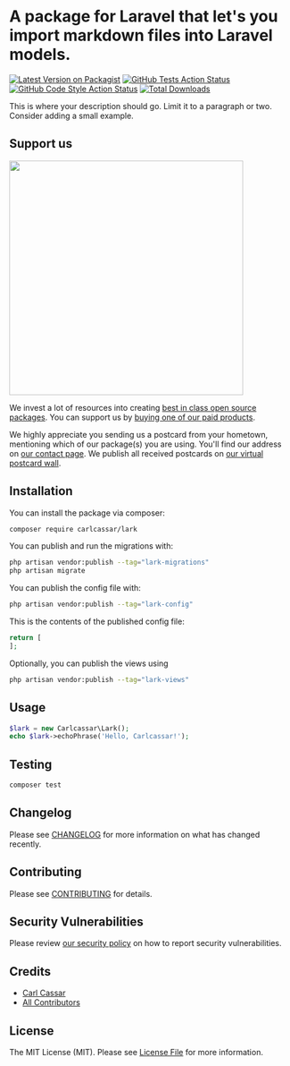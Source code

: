 # A package for Laravel that let's you import markdown files into Laravel models.

[![Latest Version on Packagist](https://img.shields.io/packagist/v/carlcassar/lark.svg?style=flat-square)](https://packagist.org/packages/carlcassar/lark)
[![GitHub Tests Action Status](https://img.shields.io/github/actions/workflow/status/carlcassar/lark/run-tests.yml?branch=main&label=tests&style=flat-square)](https://github.com/carlcassar/lark/actions?query=workflow%3Arun-tests+branch%3Amain)
[![GitHub Code Style Action Status](https://img.shields.io/github/actions/workflow/status/carlcassar/lark/fix-php-code-style-issues.yml?branch=main&label=code%20style&style=flat-square)](https://github.com/carlcassar/lark/actions?query=workflow%3A"Fix+PHP+code+style+issues"+branch%3Amain)
[![Total Downloads](https://img.shields.io/packagist/dt/carlcassar/lark.svg?style=flat-square)](https://packagist.org/packages/carlcassar/lark)

This is where your description should go. Limit it to a paragraph or two. Consider adding a small example.

## Support us

[<img src="https://github-ads.s3.eu-central-1.amazonaws.com/lark.jpg?t=1" width="419px" />](https://spatie.be/github-ad-click/lark)

We invest a lot of resources into creating [best in class open source packages](https://spatie.be/open-source). You can support us by [buying one of our paid products](https://spatie.be/open-source/support-us).

We highly appreciate you sending us a postcard from your hometown, mentioning which of our package(s) you are using. You'll find our address on [our contact page](https://spatie.be/about-us). We publish all received postcards on [our virtual postcard wall](https://spatie.be/open-source/postcards).

## Installation

You can install the package via composer:

```bash
composer require carlcassar/lark
```

You can publish and run the migrations with:

```bash
php artisan vendor:publish --tag="lark-migrations"
php artisan migrate
```

You can publish the config file with:

```bash
php artisan vendor:publish --tag="lark-config"
```

This is the contents of the published config file:

```php
return [
];
```

Optionally, you can publish the views using

```bash
php artisan vendor:publish --tag="lark-views"
```

## Usage

```php
$lark = new Carlcassar\Lark();
echo $lark->echoPhrase('Hello, Carlcassar!');
```

## Testing

```bash
composer test
```

## Changelog

Please see [CHANGELOG](CHANGELOG.md) for more information on what has changed recently.

## Contributing

Please see [CONTRIBUTING](CONTRIBUTING.md) for details.

## Security Vulnerabilities

Please review [our security policy](../../security/policy) on how to report security vulnerabilities.

## Credits

- [Carl Cassar](https://github.com/carlcassar)
- [All Contributors](../../contributors)

## License

The MIT License (MIT). Please see [License File](LICENSE.md) for more information.

